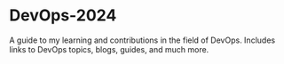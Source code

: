 # DevOps-2024
A guide to my learning and contributions in the field of DevOps. Includes links to DevOps topics, blogs, guides, and much more.
